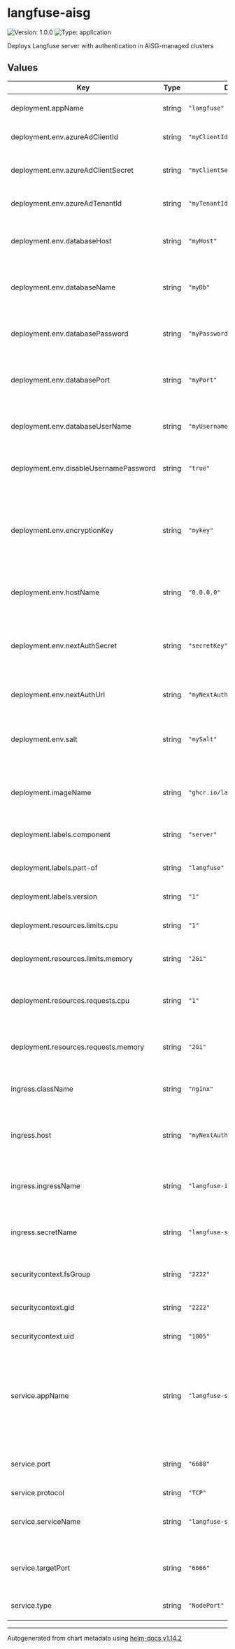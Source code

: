 # langfuse-aisg

![Version: 1.0.0](https://img.shields.io/badge/Version-1.0.0-informational?style=flat-square) ![Type: application](https://img.shields.io/badge/Type-application-informational?style=flat-square)

Deploys Langfuse server with authentication in AISG-managed clusters

## Values

| Key | Type | Default | Description |
|-----|------|---------|-------------|
| deployment.appName | string | `"langfuse"` | Name of Langfuse server. |
| deployment.env.azureAdClientId | string | `"myClientId"` | Client ID for Azure's SSO Oauth. |
| deployment.env.azureAdClientSecret | string | `"myClientSecret"` | Client Secret key for Azure's SSO Oauth. |
| deployment.env.azureAdTenantId | string | `"myTenantId"` | Tenant ID for Azure's SSO Oauth. |
| deployment.env.databaseHost | string | `"myHost"` | Host of postgres db for Langfuse server. |
| deployment.env.databaseName | string | `"myDb"` | Name of postgres db for Langfuse server. |
| deployment.env.databasePassword | string | `"myPassword"` | Password of Postgres db for Langfuse server. |
| deployment.env.databasePort | string | `"myPort"` | Port of postgres db for Langfuse server. |
| deployment.env.databaseUserName | string | `"myUsername"` | Username of Postgres db for Langfuse server. |
| deployment.env.disableUsernamePassword | string | `"true"` | Boolean flag to disable account creation. |
| deployment.env.encryptionKey | string | `"mykey"` | Encryption key meant to encrypt sensitive data. Generate using `openssl rand -hex 32`. |
| deployment.env.hostName | string | `"0.0.0.0"` | Host name to expose Langfuse service. |
| deployment.env.nextAuthSecret | string | `"secretKey"` | Secret value for Auth callback. Generate using `openssl rand -base64 32`. |
| deployment.env.nextAuthUrl | string | `"myNextAuthUrl"` | URL for Auth callback.  |
| deployment.env.salt | string | `"mySalt"` | Salt hashed API keys. Generate using `openssl rand -base64 32`. |
| deployment.imageName | string | `"ghcr.io/langfuse/langfuse"` | Name of Langfuse image to pull and use. |
| deployment.labels.component | string | `"server"` | Component of Langfuse's deployment. |
| deployment.labels.part-of | string | `"langfuse"` | Name of Langfuse's deployment. |
| deployment.labels.version | string | `"1"` | Version of Langfuse server. |
| deployment.resources.limits.cpu | string | `"1"` | CPU limit for Langfuse pod. |
| deployment.resources.limits.memory | string | `"2Gi"` | Memory limit for Langfuse pod. |
| deployment.resources.requests.cpu | string | `"1"` | CPU allocation request for Langfuse pod. |
| deployment.resources.requests.memory | string | `"2Gi"` | Memory allocation request for Langfuse pod. |
| ingress.className | string | `"nginx"` | Name of base class ingress is built on. |
| ingress.host | string | `"myNextAuthUrl"` | Name of URI at which Langfuse is accessed through https://. |
| ingress.ingressName | string | `"langfuse-ingress"` | Name of Ingress that points to the Langfuse service. |
| ingress.secretName | string | `"langfuse-ssl"` | Name of secret SSL that points to Langfuse ingress. |
| securitycontext.fsGroup | string | `"2222"` | Filesystem group id for Langfuse pod. |
| securitycontext.gid | string | `"2222"` | Group ID for Langfuse pod. |
| securitycontext.uid | string | `"1005"` | User ID for Langfuse pod. |
| service.appName | string | `"langfuse-svc"` | Reference labels that will be applied to both Deployment and Service to expose the correct Deployment. |
| service.port | string | `"6688"` | Port at which the service is to be exposed on. |
| service.protocol | string | `"TCP"` |  |
| service.serviceName | string | `"langfuse-svc"` | Name of the Service that points to the Langfuse server Pods. |
| service.targetPort | string | `"6666"` | Port at which the langfuse-server is exposed on. |
| service.type | string | `"NodePort"` | Type of service to be created |

----------------------------------------------
Autogenerated from chart metadata using [helm-docs v1.14.2](https://github.com/norwoodj/helm-docs/releases/v1.14.2)
